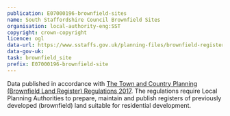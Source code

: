 ```yaml
---
publication: E07000196-brownfield-sites
name: South Staffordshire Council Brownfield Sites
organisation: local-authority-eng:SST
copyright: crown-copyright
licence: ogl
data-url: https://www.sstaffs.gov.uk/planning-files/brownfield-register/brownfield-register.csv
data-gov-uk: 
task: brownfield_site
prefix: E07000196-brownfield-site
---
```


Data published in accordance with [The Town and Country Planning (Brownfield Land Register) Regulations 2017](http://www.legislation.gov.uk/uksi/2017/403/contents/made).
The regulations require Local Planning Authorities to prepare, maintain and publish registers of previously developed (brownfield) land suitable for residential development.

